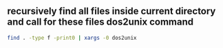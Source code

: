 ## recursively find all files inside current directory and call for these files dos2unix command
```bash
find . -type f -print0 | xargs -0 dos2unix
```
